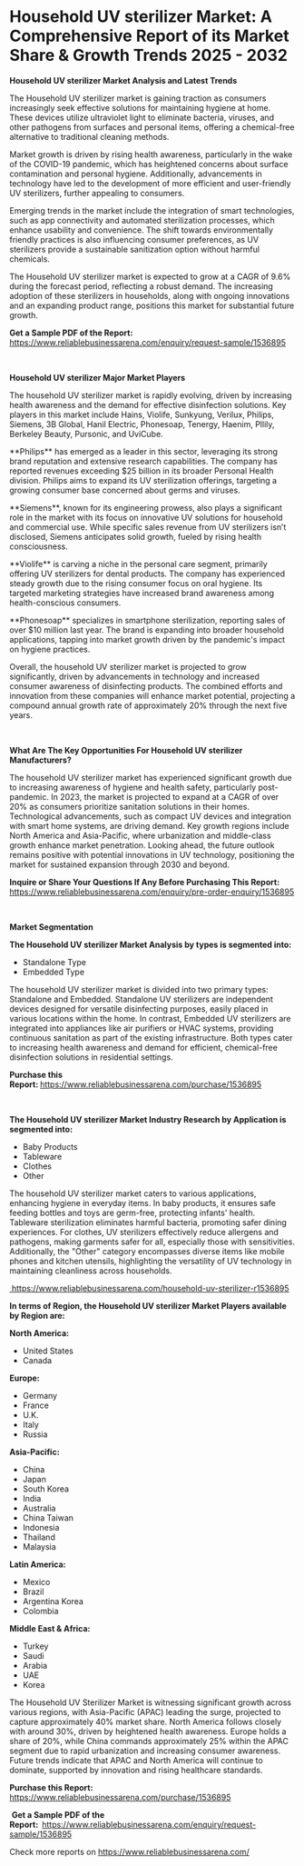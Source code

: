 <p><h1>Household UV sterilizer Market: A Comprehensive Report of its Market Share & Growth Trends 2025 - 2032</h1></p><p><strong>Household UV sterilizer Market Analysis and Latest Trends</strong></p>
<p><p>The Household UV sterilizer market is gaining traction as consumers increasingly seek effective solutions for maintaining hygiene at home. These devices utilize ultraviolet light to eliminate bacteria, viruses, and other pathogens from surfaces and personal items, offering a chemical-free alternative to traditional cleaning methods.</p><p>Market growth is driven by rising health awareness, particularly in the wake of the COVID-19 pandemic, which has heightened concerns about surface contamination and personal hygiene. Additionally, advancements in technology have led to the development of more efficient and user-friendly UV sterilizers, further appealing to consumers.</p><p>Emerging trends in the market include the integration of smart technologies, such as app connectivity and automated sterilization processes, which enhance usability and convenience. The shift towards environmentally friendly practices is also influencing consumer preferences, as UV sterilizers provide a sustainable sanitization option without harmful chemicals.</p><p>The Household UV sterilizer market is expected to grow at a CAGR of 9.6% during the forecast period, reflecting a robust demand. The increasing adoption of these sterilizers in households, along with ongoing innovations and an expanding product range, positions this market for substantial future growth.</p></p>
<p><strong>Get a Sample PDF of the Report:&nbsp;</strong> <a href="https://www.reliablebusinessarena.com/enquiry/request-sample/1536895?utm_campaign=2033&utm_medium=2&utm_source=Github&utm_content=ia&utm_term=05042025&utm_id=household-uv-sterilizer">https://www.reliablebusinessarena.com/enquiry/request-sample/1536895</a></p>
<p>&nbsp;</p>
<p><strong>Household UV sterilizer Major Market Players</strong></p>
<p><p>The household UV sterilizer market is rapidly evolving, driven by increasing health awareness and the demand for effective disinfection solutions. Key players in this market include Hains, Violife, Sunkyung, Verilux, Philips, Siemens, 3B Global, Hanil Electric, Phonesoap, Tenergy, Haenim, Pllily, Berkeley Beauty, Pursonic, and UviCube.</p><p>**Philips** has emerged as a leader in this sector, leveraging its strong brand reputation and extensive research capabilities. The company has reported revenues exceeding $25 billion in its broader Personal Health division. Philips aims to expand its UV sterilization offerings, targeting a growing consumer base concerned about germs and viruses.</p><p>**Siemens**, known for its engineering prowess, also plays a significant role in the market with its focus on innovative UV solutions for household and commercial use. While specific sales revenue from UV sterilizers isn’t disclosed, Siemens anticipates solid growth, fueled by rising health consciousness.</p><p>**Violife** is carving a niche in the personal care segment, primarily offering UV sterilizers for dental products. The company has experienced steady growth due to the rising consumer focus on oral hygiene. Its targeted marketing strategies have increased brand awareness among health-conscious consumers.</p><p>**Phonesoap** specializes in smartphone sterilization, reporting sales of over $10 million last year. The brand is expanding into broader household applications, tapping into market growth driven by the pandemic's impact on hygiene practices.</p><p>Overall, the household UV sterilizer market is projected to grow significantly, driven by advancements in technology and increased consumer awareness of disinfecting products. The combined efforts and innovation from these companies will enhance market potential, projecting a compound annual growth rate of approximately 20% through the next five years.</p></p>
<p>&nbsp;</p>
<p><strong>What Are The Key Opportunities For Household UV sterilizer Manufacturers?</strong></p>
<p><p>The household UV sterilizer market has experienced significant growth due to increasing awareness of hygiene and health safety, particularly post-pandemic. In 2023, the market is projected to expand at a CAGR of over 20% as consumers prioritize sanitation solutions in their homes. Technological advancements, such as compact UV devices and integration with smart home systems, are driving demand. Key growth regions include North America and Asia-Pacific, where urbanization and middle-class growth enhance market penetration. Looking ahead, the future outlook remains positive with potential innovations in UV technology, positioning the market for sustained expansion through 2030 and beyond.</p></p>
<p><strong>Inquire or Share Your Questions If Any Before Purchasing This Report:</strong> <a href="https://www.reliablebusinessarena.com/enquiry/pre-order-enquiry/1536895?utm_campaign=2033&utm_medium=2&utm_source=Github&utm_content=ia&utm_term=05042025&utm_id=household-uv-sterilizer">https://www.reliablebusinessarena.com/enquiry/pre-order-enquiry/1536895</a></p>
<p>&nbsp;</p>
<p><strong>Market Segmentation</strong></p>
<p><strong>The Household UV sterilizer Market Analysis by types is segmented into:</strong></p>
<p><ul><li>Standalone Type</li><li>Embedded Type</li></ul></p>
<p><p>The household UV sterilizer market is divided into two primary types: Standalone and Embedded. Standalone UV sterilizers are independent devices designed for versatile disinfecting purposes, easily placed in various locations within the home. In contrast, Embedded UV sterilizers are integrated into appliances like air purifiers or HVAC systems, providing continuous sanitation as part of the existing infrastructure. Both types cater to increasing health awareness and demand for efficient, chemical-free disinfection solutions in residential settings.</p></p>
<p><strong>Purchase this Report:&nbsp;</strong><a href="https://www.reliablebusinessarena.com/purchase/1536895?utm_campaign=2033&utm_medium=2&utm_source=Github&utm_content=ia&utm_term=05042025&utm_id=household-uv-sterilizer">https://www.reliablebusinessarena.com/purchase/1536895</a></p>
<p>&nbsp;</p>
<p><strong>The Household UV sterilizer Market Industry Research by Application is segmented into:</strong></p>
<p><ul><li>Baby Products</li><li>Tableware</li><li>Clothes</li><li>Other</li></ul></p>
<p><p>The household UV sterilizer market caters to various applications, enhancing hygiene in everyday items. In baby products, it ensures safe feeding bottles and toys are germ-free, protecting infants' health. Tableware sterilization eliminates harmful bacteria, promoting safer dining experiences. For clothes, UV sterilizers effectively reduce allergens and pathogens, making garments safer for all, especially those with sensitivities. Additionally, the "Other" category encompasses diverse items like mobile phones and kitchen utensils, highlighting the versatility of UV technology in maintaining cleanliness across households.</p></p>
<p><a href="https://www.reliablebusinessarena.com/household-uv-sterilizer-r1536895?utm_campaign=2033&utm_medium=2&utm_source=Github&utm_content=ia&utm_term=05042025&utm_id=household-uv-sterilizer">&nbsp;https://www.reliablebusinessarena.com/household-uv-sterilizer-r1536895</a></p>
<p><strong>In terms of Region, the Household UV sterilizer Market Players available by Region are:</strong></p>
<p>
    <p> <strong> North America: </strong>
        <ul>
            <li>United States</li>
            <li>Canada</li>
        </ul>
        </p> 
    <p> <strong> Europe: </strong>
        <ul>
            <li>Germany</li>
            <li>France</li>
            <li>U.K.</li>
            <li>Italy</li>
            <li>Russia</li>
        </ul>
        </p> 
    <p> <strong> Asia-Pacific: </strong>
        <ul>
            <li>China</li>
            <li>Japan</li>
            <li>South Korea</li>
            <li>India</li>
            <li>Australia</li>
            <li>China Taiwan</li>
            <li>Indonesia</li>
            <li>Thailand</li>
            <li>Malaysia</li>
        </ul>
        </p> 
    <p> <strong> Latin America: </strong>
        <ul>
            <li>Mexico</li>
            <li>Brazil</li>
            <li>Argentina Korea</li>
            <li>Colombia</li>
        </ul>
        </p> 
    <p> <strong> Middle East & Africa: </strong>
        <ul>
            <li>Turkey</li>
            <li>Saudi</li>
            <li>Arabia</li>
            <li>UAE</li>
            <li>Korea</li>
        </ul>
    </p>
    </p>
<p><p>The Household UV Sterilizer Market is witnessing significant growth across various regions, with Asia-Pacific (APAC) leading the surge, projected to capture approximately 40% market share. North America follows closely with around 30%, driven by heightened health awareness. Europe holds a share of 20%, while China commands approximately 25% within the APAC segment due to rapid urbanization and increasing consumer awareness. Future trends indicate that APAC and North America will continue to dominate, supported by innovation and rising healthcare standards.</p></p>
<p><strong>Purchase this Report: </strong><a href="https://www.reliablebusinessarena.com/purchase/1536895?utm_campaign=2033&utm_medium=2&utm_source=Github&utm_content=ia&utm_term=05042025&utm_id=household-uv-sterilizer">https://www.reliablebusinessarena.com/purchase/1536895</a></p>
<p>&nbsp;<strong>Get a Sample PDF of the Report:&nbsp;&nbsp;</strong><a href="https://www.reliablebusinessarena.com/enquiry/request-sample/1536895?utm_campaign=2033&utm_medium=2&utm_source=Github&utm_content=ia&utm_term=05042025&utm_id=household-uv-sterilizer">https://www.reliablebusinessarena.com/enquiry/request-sample/1536895</a></p>
<p><strong></strong></p>
<p>Check more reports on <a href="https://www.reliablebusinessarena.com/?utm_campaign=2033&utm_medium=2&utm_source=Github&utm_content=ia&utm_term=05042025&utm_id=household-uv-sterilizer">https://www.reliablebusinessarena.com/</a></p>